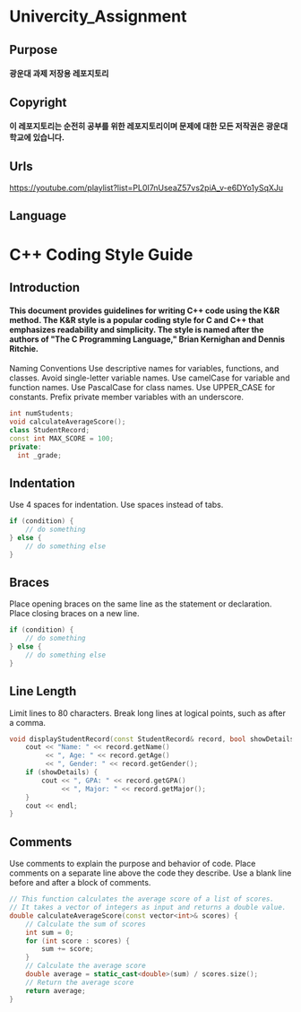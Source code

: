 # Univercity_Assignment
## Purpose
#### 광운대 과제 저장용 레포지토리
## Copyright
#### 이 레포지토리는 순전히 공부를 위한 레포지토리이며 문제에 대한 모든 저작권은 광운대학교에 있습니다.
## Urls
https://youtube.com/playlist?list=PL0I7nUseaZ57vs2piA_v-e6DYo1ySqXJu
## Language
# C++ Coding Style Guide
## Introduction
#### This document provides guidelines for writing C++ code using the K&R method. The K&R style is a popular coding style for C and C++ that emphasizes readability and simplicity. The style is named after the authors of "The C Programming Language," Brian Kernighan and Dennis Ritchie.

Naming Conventions
Use descriptive names for variables, functions, and classes. Avoid single-letter variable names.
Use camelCase for variable and function names.
Use PascalCase for class names.
Use UPPER_CASE for constants.
Prefix private member variables with an underscore.
```cpp
int numStudents;
void calculateAverageScore();
class StudentRecord;
const int MAX_SCORE = 100;
private:
  int _grade;
```
## Indentation
Use 4 spaces for indentation.
Use spaces instead of tabs.
```cpp
if (condition) {
    // do something
} else {
    // do something else
}
```
## Braces
Place opening braces on the same line as the statement or declaration.
Place closing braces on a new line.
```cpp
if (condition) {
    // do something
} else {
    // do something else
}
```
## Line Length
Limit lines to 80 characters.
Break long lines at logical points, such as after a comma.
```cpp
void displayStudentRecord(const StudentRecord& record, bool showDetails) {
    cout << "Name: " << record.getName()
         << ", Age: " << record.getAge()
         << ", Gender: " << record.getGender();
    if (showDetails) {
        cout << ", GPA: " << record.getGPA()
             << ", Major: " << record.getMajor();
    }
    cout << endl;
}
```
## Comments
Use comments to explain the purpose and behavior of code.
Place comments on a separate line above the code they describe.
Use a blank line before and after a block of comments.
```cpp
// This function calculates the average score of a list of scores.
// It takes a vector of integers as input and returns a double value.
double calculateAverageScore(const vector<int>& scores) {
    // Calculate the sum of scores
    int sum = 0;
    for (int score : scores) {
        sum += score;
    }
    // Calculate the average score
    double average = static_cast<double>(sum) / scores.size();
    // Return the average score
    return average;
}
```
